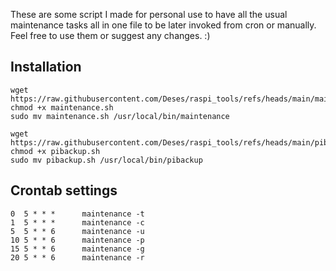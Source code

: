 These are some script I made for personal use to have all the usual maintenance tasks all in one file to be later invoked from cron or manually.
Feel free to use them or suggest any changes. :)

## Installation
```
wget https://raw.githubusercontent.com/Deses/raspi_tools/refs/heads/main/maintenance.sh
chmod +x maintenance.sh
sudo mv maintenance.sh /usr/local/bin/maintenance

wget https://raw.githubusercontent.com/Deses/raspi_tools/refs/heads/main/pibackup.sh
chmod +x pibackup.sh
sudo mv pibackup.sh /usr/local/bin/pibackup
```

## Crontab settings
```
0  5 * * *      maintenance -t
1  5 * * *      maintenance -c
5  5 * * 6      maintenance -u
10 5 * * 6      maintenance -p
15 5 * * 6      maintenance -g
20 5 * * 6      maintenance -r
```
